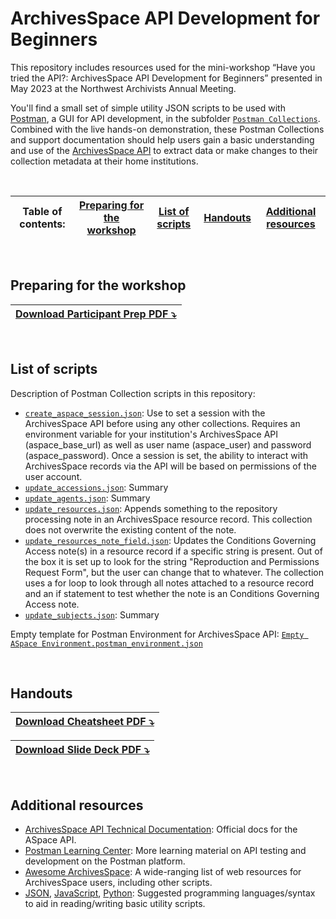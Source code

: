# ArchivesSpace API Development for Beginners
This repository includes resources used for the mini-workshop “Have you tried the API?: ArchivesSpace API Development for Beginners” presented in May 2023 at the Northwest Archivists Annual Meeting.  

You'll find a small set of simple utility JSON scripts to be used with [Postman](https://www.postman.com/), a GUI for API development, in the subfolder [`Postman Collections`](Postman%20Collections). Combined with the live hands-on demonstration, these Postman Collections and support documentation should help users gain a basic understanding and use of the [ArchivesSpace API](https://archivesspace.github.io/archivesspace/api/) to extract data or make changes to their collection metadata at their home institutions. 

<br>

|Table of contents: |[Preparing for the workshop](#preparing-for-the-workshop)|[List of scripts](#list-of-scripts)|[Handouts](#handouts)|[Additional resources](#additional-resources)
|---|---|---|---|---|
<br>

## Preparing for the workshop
|[Download Participant Prep PDF ⤵️](#)|
|---|

<br>

## List of scripts 
Description of Postman Collection scripts in this repository:
- [`create_aspace_session.json`](/Postman%20Collections/create_aspace_session.json): Use to set a session with the ArchivesSpace API before using any other collections. Requires an environment variable for your institution's ArchivesSpace API (aspace_base_url) as well as user name (aspace_user) and password (aspace_password). Once a session is set, the ability to interact with ArchivesSpace records via the API will be based on permissions of the user account.
- [`update_accessions.json`](/Postman%20Collections/update_accessions.json): Summary
- [`update_agents.json`](/Postman%20Collections/update_agents.json): Summary
- [`update_resources.json`](/Postman%20Collections/update_resources.json): Appends something to the repository processing note in an ArchivesSpace resource record.  This collection does not overwrite the existing content of the note.
- [`update_resources_note_field.json`](/Postman%20Collections/update_resources_note_field.json): Updates the Conditions Governing Access note(s) in a resource record if a specific string is present. Out of the box it is set up to look for the string "Reproduction and Permissions Request Form", but the user can change that to whatever. The collection uses a for loop to look through all notes attached to a resource record and an if statement to test whether the note is an Conditions Governing Access note.
- [`update_subjects.json`](/Postman%20Collections/update_subjects.json): Summary

Empty template for Postman Environment for ArchivesSpace API: 
[`Empty ASpace Environment.postman_environment.json`](Empty%20ASpace%20Environment.postman_environment.json)

<br>

## Handouts 

|[Download Cheatsheet PDF ⤵️](#)|
|---|

|[Download Slide Deck PDF ⤵️](#)|
|---|

<br>

## Additional resources 
- [ArchivesSpace API Technical Documentation](https://archivesspace.github.io/archivesspace/api): Official docs for the ASpace API.
- [Postman Learning Center](https://learning.postman.com/): More learning material on API testing and development on the Postman platform.
- [Awesome ArchivesSpace](https://github.com/archivesspace/awesome-archivesspace): A wide-ranging list of web resources for ArchivesSpace users, including other scripts.
- [JSON](https://www.w3schools.com/js/js_json_intro.asp), [JavaScript](https://www.w3schools.com/js/), [Python](https://www.w3schools.com/python/default.asp): Suggested programming languages/syntax to aid in reading/writing basic utility scripts.
